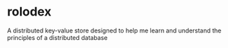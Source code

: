 # rolodex
A distributed key-value store designed to help me learn and understand the principles of a distributed database
